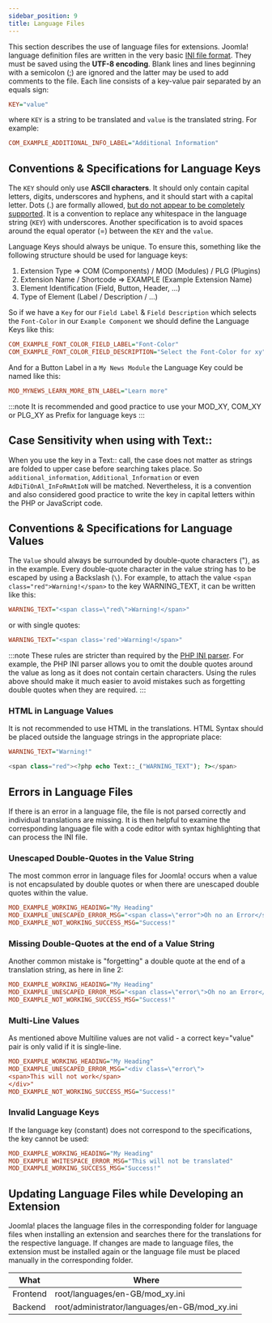 ```yaml
---
sidebar_position: 9
title: Language Files
---
```


This section describes the use of language files for extensions. Joomla! language definition files are written in the
very basic [INI file format](https://en.wikipedia.org/wiki/INI_file). They must be saved using the **UTF-8 encoding**.
Blank lines and lines beginning with a
semicolon (;) are ignored and the latter may be used to add comments to the file. Each line consists of a key-value pair
separated by an equals sign:

```ini
KEY="value"
```

where `KEY` is a string to be translated and `value` is the translated string. For example:

```ini
COM_EXAMPLE_ADDITIONAL_INFO_LABEL="Additional Information"
```

## Conventions & Specifications for Language Keys

The `KEY` should only use **ASCII characters**. It should only contain capital letters, digits, underscores and hyphens,
and it should start with a capital letter. Dots (.) are formally allowed, <ins>but do not appear to be completely
supported</ins>. It is a convention to replace any whitespace in the language string (`KEY`) with underscores.
Another specification is to avoid spaces around the equal operator (=) between the `KEY` and the `value`.

Language Keys should always be unique. To ensure this, something like the following structure should be used for
language keys:
1. Extension Type => COM (Components) / MOD (Modules) / PLG (Plugins)
2. Extension Name / Shortcode => EXAMPLE (Example Extension Name)
3. Element Identification (Field, Button, Header, ...)
4. Type of Element (Label / Description / ...)

So if we have a `Key` for our `Field Label` & `Field Description` which selects the `Font-Color` in our `Example Component` we should define
the Language Keys like this:
```ini
COM_EXAMPLE_FONT_COLOR_FIELD_LABEL="Font-Color"
COM_EXAMPLE_FONT_COLOR_FIELD_DESCRIPTION="Select the Font-Color for xy"
```
And for a Button Label in a `My News Module` the Language Key could be named like this:
```ini
MOD_MYNEWS_LEARN_MORE_BTN_LABEL="Learn more"
```
:::note
It is recommended and good practice to use your MOD_XY, COM_XY or PLG_XY as Prefix for language keys
:::

## Case Sensitivity when using with Text::

When you use the key in a Text:: call, the case does not matter as strings are folded to upper case before searching
takes place. So `additional_information`, `Additional_Information` or even `AdDiTiOnAl_InFoRmAtIoN` will be matched. 
Nevertheless, it is a convention and also considered good practice to write the key in capital letters within the PHP or JavaScript code.

## Conventions & Specifications for Language Values

The `Value` should always be surrounded by double-quote characters ("), as in the example. Every double-quote character
in the value string has to be escaped by using a Backslash (` \ `). For example, to attach the value
`<span class="red">Warning!</span>` to the key WARNING_TEXT, it can be written like this:
```ini title="Language Strings containing HTML Tags with escaped double Quotes"
WARNING_TEXT="<span class=\"red\">Warning!</span>"
```
or with single quotes:
```ini title="Language Strings containing HTML Tags with single Quotes"
WARNING_TEXT="<span class='red'>Warning!</span>"
```

:::note
These rules are stricter than required by the [PHP INI parser](https://www.php.net/manual/en/function.parse-ini-file.php).
For example, the PHP INI parser allows you to omit the
double quotes around the value as long as it does not contain certain characters. Using the rules above should make it
much easier to avoid mistakes such as forgetting double quotes when they are required.
:::

### HTML in Language Values

It is not recommended to use HTML in the translations. HTML Syntax should be placed outside the language strings in the
appropriate place:
```ini title="Language File"
WARNING_TEXT="Warning!"
```
```php title="PHP Template File (where the language string will be used)"
<span class="red"><?php echo Text::_("WARNING_TEXT"); ?></span>
```

## Errors in Language Files

If there is an error in a language file, the file is not parsed correctly and
individual translations are missing. It is then helpful to examine the corresponding language file with a code editor
with syntax highlighting that can process the INI file.
### Unescaped Double-Quotes in the Value String
The most common error in language files for Joomla! occurs when a value is not encapsulated by double quotes or when
there are unescaped double quotes within the value.
```ini title="Language File Error with unescaped double-quotes"
MOD_EXAMPLE_WORKING_HEADING="My Heading"
MOD_EXAMPLE_UNESCAPED_ERROR_MSG="<span class=\"error">Oh no an Error</span>"
MOD_EXAMPLE_NOT_WORKING_SUCCESS_MSG="Success!"
```

### Missing Double-Quotes at the end of a Value String

Another common mistake is "forgetting" a double quote at the end of a translation string, as here in line 2:
```ini title="Language File Error with missing double-quote on line 2"
MOD_EXAMPLE_WORKING_HEADING="My Heading"
MOD_EXAMPLE_UNESCAPED_ERROR_MSG="<span class=\"error\">Oh no an Error</span>
MOD_EXAMPLE_NOT_WORKING_SUCCESS_MSG="Success!"
```

### Multi-Line Values

As mentioned above Multiline values are not valid - a correct key="value" pair is only valid if it is single-line.
```ini title="Language File Error using Multi-Line"
MOD_EXAMPLE_WORKING_HEADING="My Heading"
MOD_EXAMPLE_UNESCAPED_ERROR_MSG="<div class=\"error\">
<span>This will not work</span>
</div>"
MOD_EXAMPLE_NOT_WORKING_SUCCESS_MSG="Success!"
```

### Invalid Language Keys

If the language key (constant) does not correspond to the specifications, the key cannot be used:
```ini title="Language File Error with invalid language key on line 2"
MOD_EXAMPLE_WORKING_HEADING="My Heading"
MOD_EXAMPLE WHITESPACE_ERROR_MSG="This will not be translated"
MOD_EXAMPLE_WORKING_SUCCESS_MSG="Success!"
```

## Updating Language Files while Developing an Extension

Joomla! places the language files in the corresponding folder for language files when installing an extension and
searches there for the translations for the respective language. If changes are made to language files, the extension
must be installed again or the language file must be placed manually in the corresponding folder.

| What     | Where                                         |
| -------- | --------------------------------------------- |
| Frontend | root/languages/en-GB/mod_xy.ini               |
| Backend  | root/administrator/languages/en-GB/mod_xy.ini |

